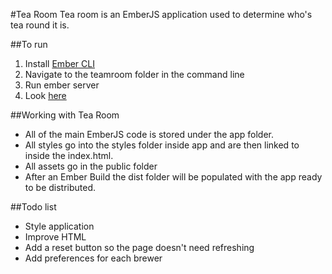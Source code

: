 #Tea Room
Tea room is an EmberJS application used to determine who's tea round it is.

##To run
1. Install [Ember CLI](http://www.ember-cli.com/)
2. Navigate to the teamroom folder in the command line
3. Run ember server
4. Look [here](http://localhost:4200)

##Working with Tea Room
* All of the main EmberJS code is stored under the app folder.
* All styles go into the styles folder inside app and are then linked to inside the index.html.
* All assets go in the public folder
* After an Ember Build the dist folder will be populated with the app ready to be distributed. 

##Todo list
* Style application
* Improve HTML
* Add a reset button so the page doesn't need refreshing
* Add preferences for each brewer
